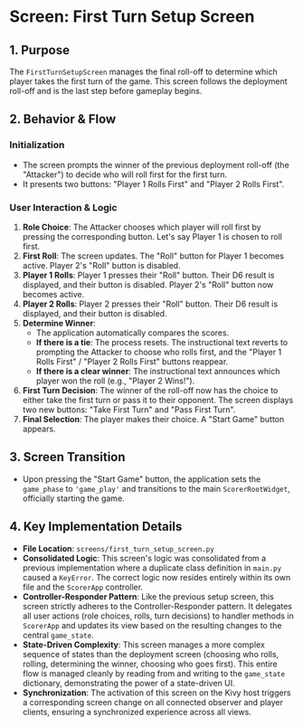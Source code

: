 # Screen: First Turn Setup Screen

## 1. Purpose

The `FirstTurnSetupScreen` manages the final roll-off to determine which player takes the first turn of the game. This screen follows the deployment roll-off and is the last step before gameplay begins.

## 2. Behavior & Flow

### Initialization

- The screen prompts the winner of the previous deployment roll-off (the "Attacker") to decide who will roll first for the first turn.
- It presents two buttons: "Player 1 Rolls First" and "Player 2 Rolls First".

### User Interaction & Logic

1.  **Role Choice**: The Attacker chooses which player will roll first by pressing the corresponding button. Let's say Player 1 is chosen to roll first.
2.  **First Roll**: The screen updates. The "Roll" button for Player 1 becomes active. Player 2's "Roll" button is disabled.
3.  **Player 1 Rolls**: Player 1 presses their "Roll" button. Their D6 result is displayed, and their button is disabled. Player 2's "Roll" button now becomes active.
4.  **Player 2 Rolls**: Player 2 presses their "Roll" button. Their D6 result is displayed, and their button is disabled.
5.  **Determine Winner**:
    - The application automatically compares the scores.
    - **If there is a tie**: The process resets. The instructional text reverts to prompting the Attacker to choose who rolls first, and the "Player 1 Rolls First" / "Player 2 Rolls First" buttons reappear.
    - **If there is a clear winner**: The instructional text announces which player won the roll (e.g., "Player 2 Wins!").
6.  **First Turn Decision**: The winner of the roll-off now has the choice to either take the first turn or pass it to their opponent. The screen displays two new buttons: "Take First Turn" and "Pass First Turn".
7.  **Final Selection**: The player makes their choice. A "Start Game" button appears.

## 3. Screen Transition

- Upon pressing the "Start Game" button, the application sets the `game_phase` to `'game_play'` and transitions to the main `ScorerRootWidget`, officially starting the game.

## 4. Key Implementation Details

- **File Location**: `screens/first_turn_setup_screen.py`
- **Consolidated Logic**: This screen's logic was consolidated from a previous implementation where a duplicate class definition in `main.py` caused a `KeyError`. The correct logic now resides entirely within its own file and the `ScorerApp` controller.
- **Controller-Responder Pattern**: Like the previous setup screen, this screen strictly adheres to the Controller-Responder pattern. It delegates all user actions (role choices, rolls, turn decisions) to handler methods in `ScorerApp` and updates its view based on the resulting changes to the central `game_state`.
- **State-Driven Complexity**: This screen manages a more complex sequence of states than the deployment screen (choosing who rolls, rolling, determining the winner, choosing who goes first). This entire flow is managed cleanly by reading from and writing to the `game_state` dictionary, demonstrating the power of a state-driven UI.
- **Synchronization**: The activation of this screen on the Kivy host triggers a corresponding screen change on all connected observer and player clients, ensuring a synchronized experience across all views.
